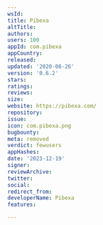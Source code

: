 ```yaml
---
wsId: 
title: Pibexa
altTitle: 
authors: 
users: 100
appId: com.pibexa
appCountry: 
released: 
updated: '2020-08-26'
version: '0.6.2'
stars: 
ratings: 
reviews: 
size: 
website: https://pibexa.com/
repository: 
issue: 
icon: com.pibexa.png
bugbounty: 
meta: removed
verdict: fewusers
appHashes: 
date: '2023-12-19'
signer: 
reviewArchive: 
twitter: 
social: 
redirect_from: 
developerName: Pibexa
features: 

---
```


